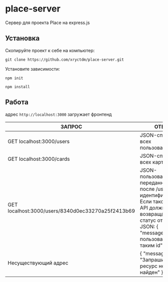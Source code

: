# place-server

Сервер для проекта Place на express.js

## Установка

Скопируйте проект к себе на компьютер:
```
git clone https://github.com/xryctdm/place-server.git
```
Установите зависимости:
```
npm init
```
```
npm install
```

## Работа

адрес `http://localhost:3000` загружает фронтенд

| ЗАПРОС                                             | ОТВЕТ              |
| ---------------------------------------------------| ------------------ |
| GET localhost:3000/users                           | JSON-список всех пользователей    |
| GET localhost:3000/cards                           | JSON-список всех карточек |
| GET localhost:3000/users/8340d0ec33270a25f2413b69  | JSON-пользователя с переданным после /users идентификатором. Если такого нет, API должно возвращать 404 статус ответа и JSON: { "message": "Нет пользователя с таким id" }  |
| Несуществующий адрес                               | { "message": "Запрашиваемый ресурс не найден" }  |
